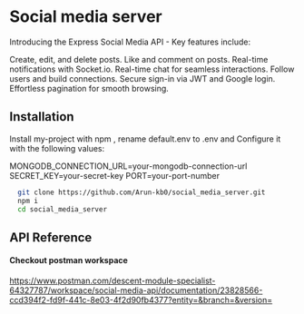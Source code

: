 
# Social media server

Introducing the Express Social Media API - Key features include:

Create, edit, and delete posts.
Like and comment on posts.
Real-time notifications with Socket.io.
Real-time chat for seamless interactions.
Follow users and build connections.
Secure sign-in via JWT and Google login.
Effortless pagination for smooth browsing.



## Installation

Install my-project with npm ,
rename default.env to .env and Configure it with the following values:
 
MONGODB_CONNECTION_URL=your-mongodb-connection-url
SECRET_KEY=your-secret-key
PORT=your-port-number

```bash
  git clone https://github.com/Arun-kb0/social_media_server.git
  npm i
  cd social_media_server
```
    
## API Reference

####  Checkout postman workspace 

https://www.postman.com/descent-module-specialist-64327787/workspace/social-media-api/documentation/23828566-ccd394f2-fd9f-441c-8e03-4f2d90fb4377?entity=&branch=&version=


